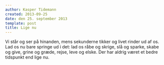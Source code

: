 ```yaml
---
author: Kasper Tidemann
created: 2013-09-25
date: den 25. september 2013
template: post
title: Lige nu
---
```


Vi står og ser på hinanden, mens sekunderne tikker og livet rinder ud af os. Lad os nu bare springe ud i det: lad os råbe og skrige, slå og sparke, skabe og give, grine og græde, rejse, leve og elske. Der har aldrig været et bedre tidspunkt end lige nu.